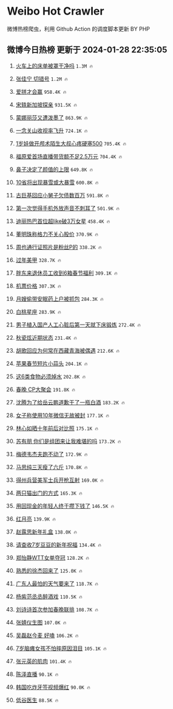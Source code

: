# Weibo Hot Crawler 



微博热榜爬虫，利用 Github Action 的调度脚本更新 BY PHP 


## 微博今日热榜 更新于 2024-01-28 22:35:05 
1. [火车上的床单被罩干净吗](https://s.weibo.com/weibo?q=%23%E7%81%AB%E8%BD%A6%E4%B8%8A%E7%9A%84%E5%BA%8A%E5%8D%95%E8%A2%AB%E7%BD%A9%E5%B9%B2%E5%87%80%E5%90%97%23&t=31&band_rank=1&Refer=top) `1.3M 🔥` 

1. [张佳宁 切错号](https://s.weibo.com/weibo?q=%E5%BC%A0%E4%BD%B3%E5%AE%81%20%E5%88%87%E9%94%99%E5%8F%B7&t=31&band_rank=2&Refer=top) `1.2M 🔥` 

1. [爱拼才会赢](https://s.weibo.com/weibo?q=%23%E7%88%B1%E6%8B%BC%E6%89%8D%E4%BC%9A%E8%B5%A2%23&t=31&band_rank=3&Refer=top) `958.4K 🔥` 

1. [宋轶新加坡探亲](https://s.weibo.com/weibo?q=%23%E5%AE%8B%E8%BD%B6%E6%96%B0%E5%8A%A0%E5%9D%A1%E6%8E%A2%E4%BA%B2%23&t=31&band_rank=4&Refer=top) `931.5K 🔥` 

1. [蒙娜丽莎又遭泼墨了](https://s.weibo.com/weibo?q=%23%E8%92%99%E5%A8%9C%E4%B8%BD%E8%8E%8E%E5%8F%88%E9%81%AD%E6%B3%BC%E5%A2%A8%E4%BA%86%23&t=31&band_rank=5&Refer=top) `863.9K 🔥` 

1. [一念关山收视率飞升](https://s.weibo.com/weibo?q=%23%E4%B8%80%E5%BF%B5%E5%85%B3%E5%B1%B1%E6%94%B6%E8%A7%86%E7%8E%87%E9%A3%9E%E5%8D%87%23&t=31&band_rank=6&Refer=top) `724.1K 🔥` 

1. [1岁娃做开颅术陌生大叔心疼硬塞500](https://s.weibo.com/weibo?q=%231%E5%B2%81%E5%A8%83%E5%81%9A%E5%BC%80%E9%A2%85%E6%9C%AF%E9%99%8C%E7%94%9F%E5%A4%A7%E5%8F%94%E5%BF%83%E7%96%BC%E7%A1%AC%E5%A1%9E500%23&t=31&band_rank=7&Refer=top) `705.4K 🔥` 

1. [福原爱首场直播带货额不足2.5万元](https://s.weibo.com/weibo?q=%23%E7%A6%8F%E5%8E%9F%E7%88%B1%E9%A6%96%E5%9C%BA%E7%9B%B4%E6%92%AD%E5%B8%A6%E8%B4%A7%E9%A2%9D%E4%B8%8D%E8%B6%B32.5%E4%B8%87%E5%85%83%23&t=31&band_rank=8&Refer=top) `704.4K 🔥` 

1. [鼻子决定了颜值的上限](https://s.weibo.com/weibo?q=%23%E9%BC%BB%E5%AD%90%E5%86%B3%E5%AE%9A%E4%BA%86%E9%A2%9C%E5%80%BC%E7%9A%84%E4%B8%8A%E9%99%90%23&t=31&band_rank=9&Refer=top) `649.8K 🔥` 

1. [10省将出现暴雪或大暴雪](https://s.weibo.com/weibo?q=%2310%E7%9C%81%E5%B0%86%E5%87%BA%E7%8E%B0%E6%9A%B4%E9%9B%AA%E6%88%96%E5%A4%A7%E6%9A%B4%E9%9B%AA%23&t=31&band_rank=10&Refer=top) `600.8K 🔥` 

1. [古巨基回应小舅子欠债数百万](https://s.weibo.com/weibo?q=%23%E5%8F%A4%E5%B7%A8%E5%9F%BA%E5%9B%9E%E5%BA%94%E5%B0%8F%E8%88%85%E5%AD%90%E6%AC%A0%E5%80%BA%E6%95%B0%E7%99%BE%E4%B8%87%23&t=31&band_rank=11&Refer=top) `591.8K 🔥` 

1. [第一次觉得手机外放声音不刺耳了](https://s.weibo.com/weibo?q=%23%E7%AC%AC%E4%B8%80%E6%AC%A1%E8%A7%89%E5%BE%97%E6%89%8B%E6%9C%BA%E5%A4%96%E6%94%BE%E5%A3%B0%E9%9F%B3%E4%B8%8D%E5%88%BA%E8%80%B3%E4%BA%86%23&t=31&band_rank=12&Refer=top) `501.9K 🔥` 

1. [迪丽热巴首位超like破3万女星](https://s.weibo.com/weibo?q=%23%E8%BF%AA%E4%B8%BD%E7%83%AD%E5%B7%B4%E9%A6%96%E4%BD%8D%E8%B6%85like%E7%A0%B43%E4%B8%87%E5%A5%B3%E6%98%9F%23&t=31&band_rank=13&Refer=top) `458.4K 🔥` 

1. [董明珠称格力不关心股价](https://s.weibo.com/weibo?q=%23%E8%91%A3%E6%98%8E%E7%8F%A0%E7%A7%B0%E6%A0%BC%E5%8A%9B%E4%B8%8D%E5%85%B3%E5%BF%83%E8%82%A1%E4%BB%B7%23&t=31&band_rank=14&Refer=top) `370.9K 🔥` 

1. [周也通行证照片是粉丝P的](https://s.weibo.com/weibo?q=%23%E5%91%A8%E4%B9%9F%E9%80%9A%E8%A1%8C%E8%AF%81%E7%85%A7%E7%89%87%E6%98%AF%E7%B2%89%E4%B8%9DP%E7%9A%84%23&t=31&band_rank=15&Refer=top) `338.2K 🔥` 

1. [过年美甲](https://s.weibo.com/weibo?q=%E8%BF%87%E5%B9%B4%E7%BE%8E%E7%94%B2&t=31&band_rank=16&Refer=top) `328.7K 🔥` 

1. [胖东来退休员工收到6箱春节福利](https://s.weibo.com/weibo?q=%23%E8%83%96%E4%B8%9C%E6%9D%A5%E9%80%80%E4%BC%91%E5%91%98%E5%B7%A5%E6%94%B6%E5%88%B06%E7%AE%B1%E6%98%A5%E8%8A%82%E7%A6%8F%E5%88%A9%23&t=31&band_rank=17&Refer=top) `309.1K 🔥` 

1. [机票价格](https://s.weibo.com/weibo?q=%E6%9C%BA%E7%A5%A8%E4%BB%B7%E6%A0%BC&t=31&band_rank=18&Refer=top) `307.3K 🔥` 

1. [月嫂偷带安眠药上户被抓包](https://s.weibo.com/weibo?q=%23%E6%9C%88%E5%AB%82%E5%81%B7%E5%B8%A6%E5%AE%89%E7%9C%A0%E8%8D%AF%E4%B8%8A%E6%88%B7%E8%A2%AB%E6%8A%93%E5%8C%85%23&t=31&band_rank=19&Refer=top) `284.3K 🔥` 

1. [白桃星座](https://s.weibo.com/weibo?q=%E7%99%BD%E6%A1%83%E6%98%9F%E5%BA%A7&t=31&band_rank=20&Refer=top) `283.9K 🔥` 

1. [男子植入国产人工心脏后第一天就下床锻炼](https://s.weibo.com/weibo?q=%23%E7%94%B7%E5%AD%90%E6%A4%8D%E5%85%A5%E5%9B%BD%E4%BA%A7%E4%BA%BA%E5%B7%A5%E5%BF%83%E8%84%8F%E5%90%8E%E7%AC%AC%E4%B8%80%E5%A4%A9%E5%B0%B1%E4%B8%8B%E5%BA%8A%E9%94%BB%E7%82%BC%23&t=31&band_rank=21&Refer=top) `272.4K 🔥` 

1. [秋瓷炫近期状态](https://s.weibo.com/weibo?q=%23%E7%A7%8B%E7%93%B7%E7%82%AB%E8%BF%91%E6%9C%9F%E7%8A%B6%E6%80%81%23&t=31&band_rank=22&Refer=top) `231.4K 🔥` 

1. [胡歌回应为何常在西藏青海被偶遇](https://s.weibo.com/weibo?q=%23%E8%83%A1%E6%AD%8C%E5%9B%9E%E5%BA%94%E4%B8%BA%E4%BD%95%E5%B8%B8%E5%9C%A8%E8%A5%BF%E8%97%8F%E9%9D%92%E6%B5%B7%E8%A2%AB%E5%81%B6%E9%81%87%23&t=31&band_rank=23&Refer=top) `212.6K 🔥` 

1. [苹果春节短片小蒜头](https://s.weibo.com/weibo?q=%23%E8%8B%B9%E6%9E%9C%E6%98%A5%E8%8A%82%E7%9F%AD%E7%89%87%E5%B0%8F%E8%92%9C%E5%A4%B4%23&t=31&band_rank=24&Refer=top) `204.1K 🔥` 

1. [这6类食物必须焯水](https://s.weibo.com/weibo?q=%23%E8%BF%996%E7%B1%BB%E9%A3%9F%E7%89%A9%E5%BF%85%E9%A1%BB%E7%84%AF%E6%B0%B4%23&t=31&band_rank=25&Refer=top) `202.8K 🔥` 

1. [春晚 CP大聚会](https://s.weibo.com/weibo?q=%E6%98%A5%E6%99%9A%20CP%E5%A4%A7%E8%81%9A%E4%BC%9A&t=31&band_rank=26&Refer=top) `191.8K 🔥` 

1. [沈腾为了给岳云鹏道歉干了一瓶白酒](https://s.weibo.com/weibo?q=%23%E6%B2%88%E8%85%BE%E4%B8%BA%E4%BA%86%E7%BB%99%E5%B2%B3%E4%BA%91%E9%B9%8F%E9%81%93%E6%AD%89%E5%B9%B2%E4%BA%86%E4%B8%80%E7%93%B6%E7%99%BD%E9%85%92%23&t=31&band_rank=27&Refer=top) `183.2K 🔥` 

1. [女子称使用10年微信无故被封](https://s.weibo.com/weibo?q=%23%E5%A5%B3%E5%AD%90%E7%A7%B0%E4%BD%BF%E7%94%A810%E5%B9%B4%E5%BE%AE%E4%BF%A1%E6%97%A0%E6%95%85%E8%A2%AB%E5%B0%81%23&t=31&band_rank=28&Refer=top) `177.1K 🔥` 

1. [林心如晒十年前后对比照](https://s.weibo.com/weibo?q=%23%E6%9E%97%E5%BF%83%E5%A6%82%E6%99%92%E5%8D%81%E5%B9%B4%E5%89%8D%E5%90%8E%E5%AF%B9%E6%AF%94%E7%85%A7%23&t=31&band_rank=29&Refer=top) `175.1K 🔥` 

1. [苏有朋 你们是组团来让我难堪的吗](https://s.weibo.com/weibo?q=%E8%8B%8F%E6%9C%89%E6%9C%8B%20%E4%BD%A0%E4%BB%AC%E6%98%AF%E7%BB%84%E5%9B%A2%E6%9D%A5%E8%AE%A9%E6%88%91%E9%9A%BE%E5%A0%AA%E7%9A%84%E5%90%97&t=31&band_rank=30&Refer=top) `173.2K 🔥` 

1. [梅德韦杰夫跑不动了](https://s.weibo.com/weibo?q=%E6%A2%85%E5%BE%B7%E9%9F%A6%E6%9D%B0%E5%A4%AB%E8%B7%91%E4%B8%8D%E5%8A%A8%E4%BA%86&t=31&band_rank=31&Refer=top) `172.9K 🔥` 

1. [马思纯三天瘦了六斤](https://s.weibo.com/weibo?q=%23%E9%A9%AC%E6%80%9D%E7%BA%AF%E4%B8%89%E5%A4%A9%E7%98%A6%E4%BA%86%E5%85%AD%E6%96%A4%23&t=31&band_rank=32&Refer=top) `170.8K 🔥` 

1. [得州兵营美军士兵开枪互射](https://s.weibo.com/weibo?q=%23%E5%BE%97%E5%B7%9E%E5%85%B5%E8%90%A5%E7%BE%8E%E5%86%9B%E5%A3%AB%E5%85%B5%E5%BC%80%E6%9E%AA%E4%BA%92%E5%B0%84%23&t=31&band_rank=33&Refer=top) `169.0K 🔥` 

1. [两只猫出门的方式](https://s.weibo.com/weibo?q=%E4%B8%A4%E5%8F%AA%E7%8C%AB%E5%87%BA%E9%97%A8%E7%9A%84%E6%96%B9%E5%BC%8F&t=31&band_rank=34&Refer=top) `165.3K 🔥` 

1. [用回现金的年轻人终于攒下钱了](https://s.weibo.com/weibo?q=%23%E7%94%A8%E5%9B%9E%E7%8E%B0%E9%87%91%E7%9A%84%E5%B9%B4%E8%BD%BB%E4%BA%BA%E7%BB%88%E4%BA%8E%E6%94%92%E4%B8%8B%E9%92%B1%E4%BA%86%23&t=31&band_rank=35&Refer=top) `146.5K 🔥` 

1. [红月亮](https://s.weibo.com/weibo?q=%E7%BA%A2%E6%9C%88%E4%BA%AE&t=31&band_rank=36&Refer=top) `139.9K 🔥` 

1. [赵露思新年礼盒](https://s.weibo.com/weibo?q=%E8%B5%B5%E9%9C%B2%E6%80%9D%E6%96%B0%E5%B9%B4%E7%A4%BC%E7%9B%92&t=31&band_rank=37&Refer=top) `138.0K 🔥` 

1. [请查收7岁豆豆的新年祝福](https://s.weibo.com/weibo?q=%23%E8%AF%B7%E6%9F%A5%E6%94%B67%E5%B2%81%E8%B1%86%E8%B1%86%E7%9A%84%E6%96%B0%E5%B9%B4%E7%A5%9D%E7%A6%8F%23&t=31&band_rank=38&Refer=top) `134.4K 🔥` 

1. [郑怡静WTT女单夺冠](https://s.weibo.com/weibo?q=%23%E9%83%91%E6%80%A1%E9%9D%99WTT%E5%A5%B3%E5%8D%95%E5%A4%BA%E5%86%A0%23&t=31&band_rank=39&Refer=top) `128.2K 🔥` 

1. [熟悉的徐杰回来了](https://s.weibo.com/weibo?q=%23%E7%86%9F%E6%82%89%E7%9A%84%E5%BE%90%E6%9D%B0%E5%9B%9E%E6%9D%A5%E4%BA%86%23&t=31&band_rank=40&Refer=top) `125.0K 🔥` 

1. [广东人最怕的天气要来了](https://s.weibo.com/weibo?q=%23%E5%B9%BF%E4%B8%9C%E4%BA%BA%E6%9C%80%E6%80%95%E7%9A%84%E5%A4%A9%E6%B0%94%E8%A6%81%E6%9D%A5%E4%BA%86%23&t=31&band_rank=41&Refer=top) `118.7K 🔥` 

1. [杨紫范丞丞醉酒戏](https://s.weibo.com/weibo?q=%23%E6%9D%A8%E7%B4%AB%E8%8C%83%E4%B8%9E%E4%B8%9E%E9%86%89%E9%85%92%E6%88%8F%23&t=31&band_rank=42&Refer=top) `110.5K 🔥` 

1. [刘诗诗首次参加春晚联排](https://s.weibo.com/weibo?q=%23%E5%88%98%E8%AF%97%E8%AF%97%E9%A6%96%E6%AC%A1%E5%8F%82%E5%8A%A0%E6%98%A5%E6%99%9A%E8%81%94%E6%8E%92%23&t=31&band_rank=43&Refer=top) `108.7K 🔥` 

1. [张婧仪生图](https://s.weibo.com/weibo?q=%E5%BC%A0%E5%A9%A7%E4%BB%AA%E7%94%9F%E5%9B%BE&t=31&band_rank=44&Refer=top) `107.0K 🔥` 

1. [吴磊赵今麦 好嗑](https://s.weibo.com/weibo?q=%E5%90%B4%E7%A3%8A%E8%B5%B5%E4%BB%8A%E9%BA%A6%20%E5%A5%BD%E5%97%91&t=31&band_rank=45&Refer=top) `106.2K 🔥` 

1. [7岁脑瘫女孩不怕摔原因泪目](https://s.weibo.com/weibo?q=%237%E5%B2%81%E8%84%91%E7%98%AB%E5%A5%B3%E5%AD%A9%E4%B8%8D%E6%80%95%E6%91%94%E5%8E%9F%E5%9B%A0%E6%B3%AA%E7%9B%AE%23&t=31&band_rank=46&Refer=top) `105.1K 🔥` 

1. [张元英的肌肉](https://s.weibo.com/weibo?q=%23%E5%BC%A0%E5%85%83%E8%8B%B1%E7%9A%84%E8%82%8C%E8%82%89%23&t=31&band_rank=47&Refer=top) `101.4K 🔥` 

1. [陈泽直播](https://s.weibo.com/weibo?q=%E9%99%88%E6%B3%BD%E7%9B%B4%E6%92%AD&t=31&band_rank=48&Refer=top) `90.1K 🔥` 

1. [韩国吃炸牙签视频爆红](https://s.weibo.com/weibo?q=%23%E9%9F%A9%E5%9B%BD%E5%90%83%E7%82%B8%E7%89%99%E7%AD%BE%E8%A7%86%E9%A2%91%E7%88%86%E7%BA%A2%23&t=31&band_rank=49&Refer=top) `90.0K 🔥` 

1. [低谷医生](https://s.weibo.com/weibo?q=%E4%BD%8E%E8%B0%B7%E5%8C%BB%E7%94%9F&t=31&band_rank=50&Refer=top) `88.5K 🔥` 

